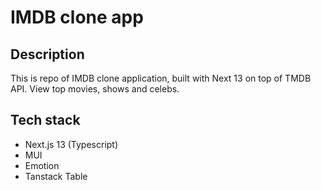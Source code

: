 # IMDB clone app

## Description
This is repo of IMDB clone application, built with Next 13 on top of TMDB API. View top movies, shows and celebs.

## Tech stack

- Next.js 13 (Typescript)
- MUI
- Emotion
- Tanstack Table
